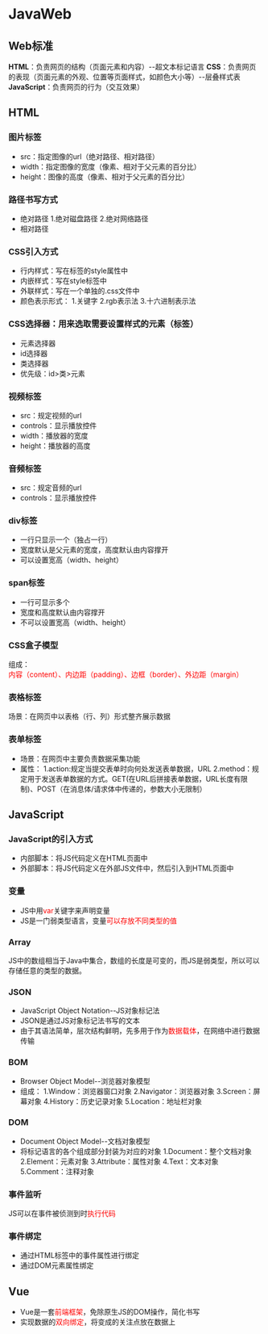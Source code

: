 # JavaWeb
## Web标准
**HTML**：负责网页的结构（页面元素和内容）--超文本标记语言
**CSS**：负责网页的表现（页面元素的外观、位置等页面样式，如颜色大小等）--层叠样式表
**JavaScript**：负责网页的行为（交互效果）
## HTML
### 图片标签
* src：指定图像的url（绝对路径、相对路径）
* width：指定图像的宽度（像素、相对于父元素的百分比）
* height：图像的高度（像素、相对于父元素的百分比）
### 路径书写方式
* 绝对路径
1.绝对磁盘路径
2.绝对网络路径
* 相对路径
### CSS引入方式
* 行内样式：写在标签的style属性中
* 内嵌样式：写在style标签中
* 外联样式：写在一个单独的.css文件中
* 颜色表示形式：
1.关键字
2.rgb表示法
3.十六进制表示法
### CSS选择器：用来选取需要设置样式的元素（标签）
* 元素选择器
* id选择器
* 类选择器
* 优先级：id>类>元素
### 视频标签
* src：规定视频的url
* controls：显示播放控件
* width：播放器的宽度
* height：播放器的高度
### 音频标签
* src：规定音频的url
* controls：显示播放控件
### div标签
* 一行只显示一个（独占一行）
* 宽度默认是父元素的宽度，高度默认由内容撑开
* 可以设置宽高（width、height）
### span标签
* 一行可显示多个
* 宽度和高度默认由内容撑开
* 不可以设置宽高（width、height）
### CSS盒子模型
组成：<font color="red">内容（content）、内边距（padding）、边框（border）、外边距（margin）</font>
### 表格标签
场景：在网页中以表格（行、列）形式整齐展示数据
### 表单标签
* 场景：在网页中主要负责数据采集功能
* 属性：
1.action:规定当提交表单时向何处发送表单数据，URL
2.method：规定用于发送表单数据的方式。GET(在URL后拼接表单数据，URL长度有限制)、POST（在消息体/请求体中传递的，参数大小无限制）
## JavaScript
### JavaScript的引入方式
* 内部脚本：将JS代码定义在HTML页面中
* 外部脚本：将JS代码定义在外部JS文件中，然后引入到HTML页面中
### 变量
* JS中用<font color="red">var</font>关键字来声明变量
* JS是一门弱类型语言，变量<font color="red">可以存放不同类型的值</font>
### Array
JS中的数组相当于Java中集合，数组的长度是可变的，而JS是弱类型，所以可以存储任意的类型的数据。
### JSON
* JavaScript Object Notation--JS对象标记法
* JSON是通过JS对象标记法书写的文本
* 由于其语法简单，层次结构鲜明，先多用于作为<font color="red">数据载体</font>，在网络中进行数据传输
### BOM
* Browser Object Model--浏览器对象模型
* 组成：
1.Window：浏览器窗口对象
2.Navigator：浏览器对象
3.Screen：屏幕对象
4.History：历史记录对象
5.Location：地址栏对象
### DOM
* Document Object Model--文档对象模型
* 将标记语言的各个组成部分封装为对应的对象
1.Document：整个文档对象
2.Element：元素对象
3.Attribute：属性对象
4.Text：文本对象
5.Comment：注释对象
### 事件监听
JS可以在事件被侦测到时<font color="red">执行代码</font>
### 事件绑定
* 通过HTML标签中的事件属性进行绑定
* 通过DOM元素属性绑定
## Vue
* Vue是一套<font color="red">前端框架</font>，免除原生JS的DOM操作，简化书写
* 实现数据的<font color="red">双向绑定</font>，将变成的关注点放在数据上